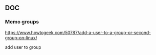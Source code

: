 
## DOC
### Memo groups
https://www.howtogeek.com/50787/add-a-user-to-a-group-or-second-group-on-linux/

add user to group

